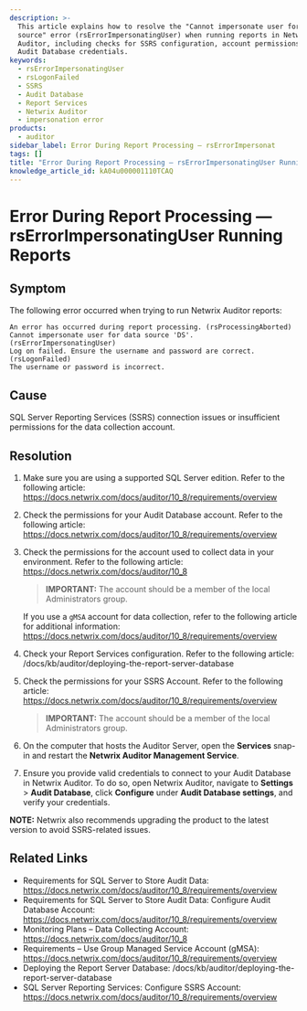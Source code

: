 ```yaml
---
description: >-
  This article explains how to resolve the "Cannot impersonate user for data
  source" error (rsErrorImpersonatingUser) when running reports in Netwrix
  Auditor, including checks for SSRS configuration, account permissions, and
  Audit Database credentials.
keywords:
  - rsErrorImpersonatingUser
  - rsLogonFailed
  - SSRS
  - Audit Database
  - Report Services
  - Netwrix Auditor
  - impersonation error
products:
  - auditor
sidebar_label: Error During Report Processing — rsErrorImpersonat
tags: []
title: "Error During Report Processing — rsErrorImpersonatingUser Running Reports"
knowledge_article_id: kA04u000001110TCAQ
---
```


# Error During Report Processing — rsErrorImpersonatingUser Running Reports

## Symptom

The following error occurred when trying to run Netwrix Auditor reports:

```text
An error has occurred during report processing. (rsProcessingAborted)
Cannot impersonate user for data source 'DS'. (rsErrorImpersonatingUser)
Log on failed. Ensure the username and password are correct. (rsLogonFailed)
The username or password is incorrect.
```

## Cause

SQL Server Reporting Services (SSRS) connection issues or insufficient permissions for the data collection account.

## Resolution

1. Make sure you are using a supported SQL Server edition. Refer to the following article: https://docs.netwrix.com/docs/auditor/10_8/requirements/overview

2. Check the permissions for your Audit Database account. Refer to the following article: https://docs.netwrix.com/docs/auditor/10_8/requirements/overview

3. Check the permissions for the account used to collect data in your environment. Refer to the following article: https://docs.netwrix.com/docs/auditor/10_8

   > **IMPORTANT:** The account should be a member of the local Administrators group.

   If you use a `gMSA` account for data collection, refer to the following article for additional information: https://docs.netwrix.com/docs/auditor/10_8/requirements/overview

4. Check your Report Services configuration. Refer to the following article: /docs/kb/auditor/deploying-the-report-server-database

5. Check the permissions for your SSRS Account. Refer to the following article: https://docs.netwrix.com/docs/auditor/10_8/requirements/overview

   > **IMPORTANT:** The account should be a member of the local Administrators group.

6. On the computer that hosts the Auditor Server, open the **Services** snap-in and restart the **Netwrix Auditor Management Service**.

7. Ensure you provide valid credentials to connect to your Audit Database in Netwrix Auditor. To do so, open Netwrix Auditor, navigate to **Settings** > **Audit Database**, click **Configure** under **Audit Database settings**, and verify your credentials.

**NOTE:** Netwrix also recommends upgrading the product to the latest version to avoid SSRS-related issues.

## Related Links

- Requirements for SQL Server to Store Audit Data: https://docs.netwrix.com/docs/auditor/10_8/requirements/overview
- Requirements for SQL Server to Store Audit Data: Configure Audit Database Account: https://docs.netwrix.com/docs/auditor/10_8/requirements/overview
- Monitoring Plans – Data Collecting Account: https://docs.netwrix.com/docs/auditor/10_8
- Requirements – Use Group Managed Service Account (gMSA): https://docs.netwrix.com/docs/auditor/10_8/requirements/overview
- Deploying the Report Server Database: /docs/kb/auditor/deploying-the-report-server-database
- SQL Server Reporting Services: Configure SSRS Account: https://docs.netwrix.com/docs/auditor/10_8/requirements/overview
